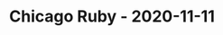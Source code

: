 ---
layout: post
title: Chicago Ruby - 2020-11-11
datetime: '2020-11-11 18:00:00 -0600'
name: Chicago Ruby
external_url: https://www.meetup.com/ChicagoRuby/events/xlfgcrybcpbpb/
online_event: false
year_month: 2020-11
---